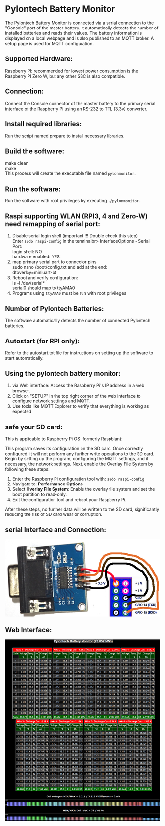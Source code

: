 # Pylontech Battery Monitor

The Pylontech Battery Monitor is connected via a serial connection to the "Console" port of the master battery. It automatically detects the number of installed batteries and reads their values. The battery information is displayed on a local webpage and is also published to an MQTT broker. A setup page is used for MQTT configuration.

## Supported Hardware:
Raspberry PI: recommended for lowest power consumption is the Raspberry PI Zero W,
but any other SBC is also compatible.

## Connection:
Connect the Console connector of the master battery to the primary serial interface of the Raspberry Pi using an RS-232 to TTL (3.3v) converter.

## Install required libraries:
Run the script named prepare to install necessary libraries.

## Build the software:
make clean<br>
make<br>
This process will create the executable file named `pylonmonitor`.
## Run the software:
Run the software with root privileges by executing `./pylonmonitor`.

## Raspi supporting WLAN (RPI3, 4 and Zero-W) need remapping of serial port:
1. Disable serial login shell (important !!! Double check this step)<br>
    Enter `sudo raspi-config` in the terminalbr>
    InterfaceOptions - Serial Port:<br>
    login shell: NO<br>
    hardware enabled: YES<br>
2. map primary serial port to connector pins<br>
    sudo nano /boot/config.txt and add at the end:<br>
    dtoverlay=miniuart-bt<br>
3. Reboot and verify configuration:<br>
    ls -l /dev/serial*<br>
    serial0 should map to ttyAMA0<br>
4. Programs using `ttyAMA0` must be run with root privileges

## Number of Pylontech Batteries:
The software automatically detects the number of connected Pylontech batteries.

## Autostart (for RPI only):
Refer to the autostart.txt file for instructions on setting up the software to start automatically.

## Using the pylontech battery monitor:
1. via Web interface: Access the Raspberry Pi's IP address in a web browser.<br>
2. Click on "SETUP" in the top right corner of the web interface to configure network settings and MQTT.<br>
3. Use tools like MQTT Explorer to verify that everything is working as expected

## safe your SD card:
This is applicable to Raspberry Pi OS (formerly Raspbian):

This program saves its configuration on the SD card. Once correctly configured, it will not perform any further write operations to the SD card. Begin by setting up the program, configuring the MQTT settings, and if necessary, the network settings. Next, enable the Overlay File System by following these steps:

1. Enter the Raspberry Pi configuration tool with: `sudo raspi-config`
2. Navigate to: **Performance Options**
3. Select **Overlay File System**: Enable the overlay file system and set the boot partition to read-only.
4. Exit the configuration tool and reboot your Raspberry Pi.

After these steps, no further data will be written to the SD card, significantly reducing the risk of SD card wear or corruption.

## serial Interface and Connection:

![serial Interface and Connection](pics/serpin.png)

## Web Interface:

![Screenshot of Pylontech Battery Monitor](pics/screenshot.png)
